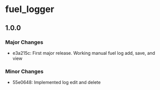 # fuel_logger

## 1.0.0

### Major Changes

-   e3a215c: First major release. Working manual fuel log add, save, and view

### Minor Changes

-   55e0648: Implemented log edit and delete
